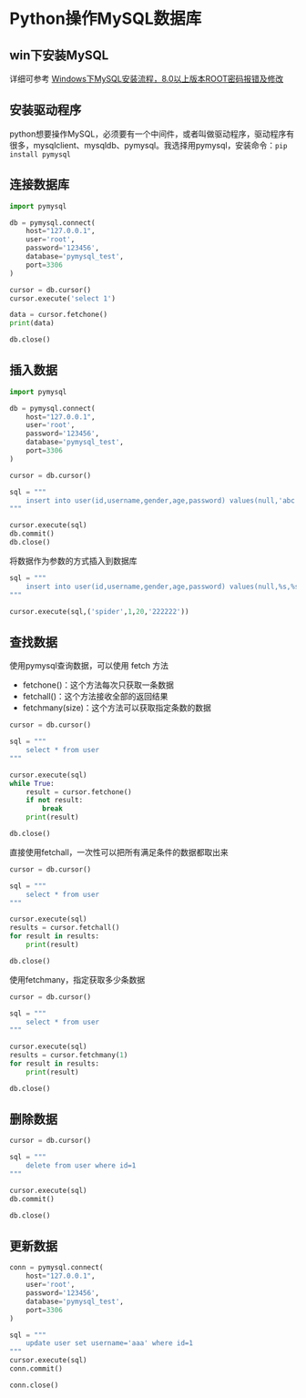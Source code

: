 # Python操作MySQL数据库

## win下安装MySQL

详细可参考 [Windows下MySQL安装流程，8.0以上版本ROOT密码报错及修改](../../storage/mysql/mysql-install.md)

## 安装驱动程序

python想要操作MySQL，必须要有一个中间件，或者叫做驱动程序，驱动程序有很多，mysqlclient、mysqldb、pymysql。我选择用pymysql，安装命令：`pip install pymysql`

## 连接数据库

```python
import pymysql

db = pymysql.connect(
    host="127.0.0.1",
    user='root',
    password='123456',
    database='pymysql_test',
    port=3306
)

cursor = db.cursor()
cursor.execute('select 1')

data = cursor.fetchone()
print(data)

db.close()
```

## 插入数据

```python
import pymysql

db = pymysql.connect(
    host="127.0.0.1",
    user='root',
    password='123456',
    database='pymysql_test',
    port=3306
)

cursor = db.cursor()

sql = """
    insert into user(id,username,gender,age,password) values(null,'abc',1,18,'111111');
"""

cursor.execute(sql)
db.commit()
db.close()
```

将数据作为参数的方式插入到数据库

```python
sql = """
    insert into user(id,username,gender,age,password) values(null,%s,%s,%s,%s);
"""

cursor.execute(sql,('spider',1,20,'222222'))
```

## 查找数据

使用pymysql查询数据，可以使用 fetch 方法

* fetchone\(\)：这个方法每次只获取一条数据
* fetchall\(\)：这个方法接收全部的返回结果
* fetchmany\(size\)：这个方法可以获取指定条数的数据

```python
cursor = db.cursor()

sql = """
    select * from user
"""

cursor.execute(sql)
while True:
    result = cursor.fetchone()
    if not result:
        break
    print(result)

db.close()
```

直接使用fetchall，一次性可以把所有满足条件的数据都取出来

```python
cursor = db.cursor()

sql = """
    select * from user
"""

cursor.execute(sql)
results = cursor.fetchall()
for result in results:
    print(result)

db.close()
```

使用fetchmany，指定获取多少条数据

```python
cursor = db.cursor()

sql = """
    select * from user
"""

cursor.execute(sql)
results = cursor.fetchmany(1)
for result in results:
    print(result)

db.close()
```

## 删除数据

```python
cursor = db.cursor()

sql = """
    delete from user where id=1
"""

cursor.execute(sql)
db.commit()

db.close()
```

## 更新数据

```python
conn = pymysql.connect(
    host="127.0.0.1",
    user='root',
    password='123456',
    database='pymysql_test',
    port=3306
)

sql = """
    update user set username='aaa' where id=1
"""
cursor.execute(sql)
conn.commit()

conn.close()
```
